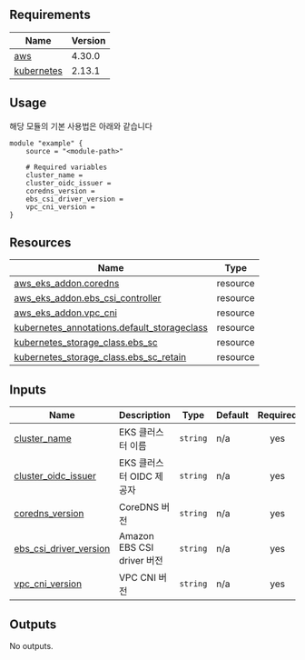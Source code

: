 <!-- BEGIN_AUTOMATED_TF_DOCS_BLOCK -->
## Requirements

| Name | Version |
|------|---------|
| <a name="requirement_aws"></a> [aws](#requirement\_aws) | 4.30.0 |
| <a name="requirement_kubernetes"></a> [kubernetes](#requirement\_kubernetes) | 2.13.1 |

## Usage
해당 모듈의 기본 사용법은 아래와 같습니다

```hcl
module "example" {
	source = "<module-path>"

	# Required variables
	cluster_name = 
	cluster_oidc_issuer = 
	coredns_version = 
	ebs_csi_driver_version = 
	vpc_cni_version = 
}
```
## Resources

| Name | Type |
|------|------|
| [aws_eks_addon.coredns](https://registry.terraform.io/providers/hashicorp/aws/4.30.0/docs/resources/eks_addon) | resource |
| [aws_eks_addon.ebs_csi_controller](https://registry.terraform.io/providers/hashicorp/aws/4.30.0/docs/resources/eks_addon) | resource |
| [aws_eks_addon.vpc_cni](https://registry.terraform.io/providers/hashicorp/aws/4.30.0/docs/resources/eks_addon) | resource |
| [kubernetes_annotations.default_storageclass](https://registry.terraform.io/providers/hashicorp/kubernetes/2.13.1/docs/resources/annotations) | resource |
| [kubernetes_storage_class.ebs_sc](https://registry.terraform.io/providers/hashicorp/kubernetes/2.13.1/docs/resources/storage_class) | resource |
| [kubernetes_storage_class.ebs_sc_retain](https://registry.terraform.io/providers/hashicorp/kubernetes/2.13.1/docs/resources/storage_class) | resource |

## Inputs

| Name | Description | Type | Default | Required |
|------|-------------|------|---------|:--------:|
| <a name="input_cluster_name"></a> [cluster\_name](#input\_cluster\_name) | EKS 클러스터 이름 | `string` | n/a | yes |
| <a name="input_cluster_oidc_issuer"></a> [cluster\_oidc\_issuer](#input\_cluster\_oidc\_issuer) | EKS 클러스터 OIDC 제공자 | `string` | n/a | yes |
| <a name="input_coredns_version"></a> [coredns\_version](#input\_coredns\_version) | CoreDNS 버전 | `string` | n/a | yes |
| <a name="input_ebs_csi_driver_version"></a> [ebs\_csi\_driver\_version](#input\_ebs\_csi\_driver\_version) | Amazon EBS CSI driver 버전 | `string` | n/a | yes |
| <a name="input_vpc_cni_version"></a> [vpc\_cni\_version](#input\_vpc\_cni\_version) | VPC CNI 버전 | `string` | n/a | yes |

## Outputs

No outputs.
<!-- END_AUTOMATED_TF_DOCS_BLOCK -->